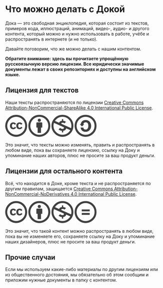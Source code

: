 # Что можно делать с Докой

Дока — это свободная энциклопедия, которая состоит из текстов, примеров кода, иллюстраций, анимаций, видео-, аудио- и другого контента, который можно и нужно использовать в работе, учёбе и распространять в интернете (и не только).

Давайте поговорим, что же можно делать с нашим контентом.

**Обратите внимание: здесь вы прочитаете упрощённую русскоязычную версию лицензии. Все юридически значимые документы лежат в своих репозиториях и доступны на английском языке.**

## Лицензия для текстов

Наши тексты распространяются по лицензии [Creative Commons Attribution-NonCommercial-ShareAlike 4.0 International Public License](../content/LICENSE-SA.md).

![Creative Commons](./images/license/cc.png)
![Сохраняй ссылки и авторство](./images/license/by.png)
![Не проси деньги](./images/license/nc.png)
![Сохраняй лицензию](./images/license/sa.png)

Это значит, что тексты можно изменять, править и распространять в любом виде, пока вы сохраняете лицензию, ссылку на Доку и упоминание наших авторов, плюс не просите за ваш продукт деньги.

## Лицензии для остального контента

Всё, что находится в Доке, кроме текста и не распространяется по другим правилам, защищается [Creative Commons Attribution-NonCommercial-NoDerivatives 4.0 International Public License](../content/LICENCE-ND.md).

![Creative Commons](./images/license/cc.png)
![Сохраняй ссылки и авторство](./images/license/by.png)
![Не проси деньги](./images/license/nc.png)
![Не изменяй](./images/license/nd.png)

Это значит, что такой контент можно распространять в любом виде, пока вы не изменяете его, сохраняете ссылку на Доку и упоминание наших дизайнеров, плюс не просите за ваш продукт деньги.

## Прочие случаи

Если мы используем какие-либо материалы по другим лицензиям или из общественного достояния, мы обязательно об этом сообщим и приложим нужные документы в папку с контентом.
